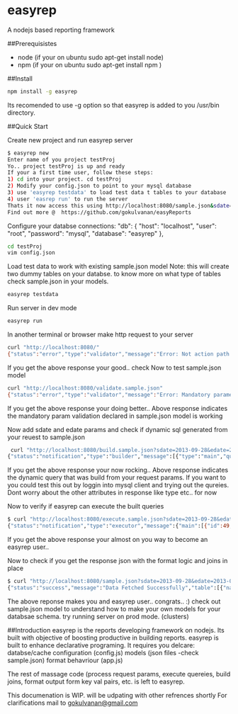 easyrep
========

A nodejs based reporting framework

##Prerequisistes
 - node (if your on ubuntu sudo apt-get install node)
 - npm  (if your on ubuntu sudo apt-get install npm )

##Install
```bash
npm install -g easyrep
````
Its recomended to use -g option so that easyrep is added to you /usr/bin directory.


##Quick Start

Create new project and run easyrep server
```bash
$ easyrep new
Enter name of you project testProj
Yo.. project testProj is up and ready
If your a first time user, follow these steps:
1) cd into your project. cd testProj
2) Modify your config.json to point to your mysql database
3) use 'easyrep testdata' to load test data t tables to your database
4) user 'easrep run' to run the server
Thats it now access this using http://localhost:8080/sample.json&sdate=2013-09-28&edate=2013-09-28
Find out more @  https://github.com/gokulvanan/easyReports
````

Configure your databse connections:
"db": {
        "host": "localhost",
        "user": "root",
        "password": "mysql",
        "database": "easyrep"
    },

```bash
cd testProj
vim config.json
```

Load test data to work with existing sample.json model
Note: this will create two dummy tables on your databse. to know more on what type of tables check sample.json in your models.

```bash
easyrep testdata
```

Run server in dev mode
```bash
easyrep run
```

In another terminal or browser make http request to your server
```bash
curl "http://localhost:8080/"
{"status":"error","type":"validator","message":"Error: Not action path specified"}
```

If you get the above response your good.. 
check
Now to test sample.json model 
```bash
curl "http://localhost:8080/validate.sample.json"
{"status":"error","type":"validator","message":"Error: Mandatory parameter sdate,edate missing from query string"}
```
If you get the above response your doing better.. 
Above response indicates the mandatory param validation declared in sample.json model is working

Now add sdate and edate params and check if dynamic sql generated from your reuest to sample.json
```bash
 curl "http://localhost:8080/build.sample.json?sdate=2013-09-28&edate=2013-09-28"
{"status":"notification","type":"builder","message":[{"type":"main","query":" select id as id, user_id as user_id, daydate  as daydate, action as action................
```
If you get the above response your now rocking.. 
Above response indicates the dynamic query that was build from your request params. 
If you want to you could test this out by loggin into mysql client and trying out the qureies. 
Dont worry about the other attributes in response like type etc.. for now

Now to verify if easyrep can execute the built queries 
```bash
$ curl "http://localhost:8080/execute.sample.json?sdate=2013-09-28&edate=2013-09-28"
{"status":"notification","type":"executor","message":{"main":[{"id":49,"user_id":1,"daydate":"2013-09-28T00:00:00.000Z","action":"Logged in"}.............
```
If you get the above response your almost on you way to become an easyrep user.. 

Now to check if you get the response json with the format logic and joins in place 
```bash
$ curl "http://localhost:8080/sample.json?sdate=2013-09-28&edate=2013-09-28"
{"status":"success","message":"Data Fetched Successfully","table":[{"name":"BOND","email":"007@gmail.com","actio.....
```

The above reponse makes you and easyrep user.. congrats.. :)
check out sample.json model to understand how to make your own models for your databsae schema.
try running server on prod mode. (clusters)

##Introduction
easyrep  is the reports developing framework on nodejs. 
Its built with objective of boosting productive in building reports.
easyrep is built to enhance declarative programing. 
It requires you delcare:
  databse/cache configuration (config.js)
  models  (json files -check sample.json)
  format behavriour (app.js)

The rest of massage code (process request params, execute quereies, build joins, format output form key val pairs, etc.  is left to easyrep. 


This documenation is WIP. will be udpating with other refrences shortly
For clarifications mail to gokulvanan@gmail.com






